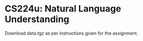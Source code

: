 # CS224u: Natural Language Understanding

Download data.tgz as per instructions given for the assignment.
